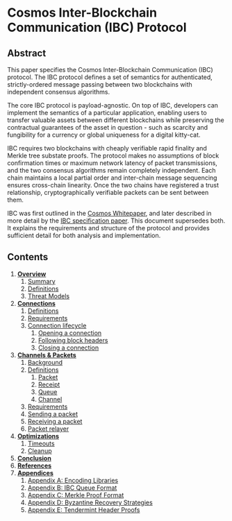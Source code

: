 # Cosmos Inter-Blockchain Communication (IBC) Protocol

## Abstract

This paper specifies the Cosmos Inter-Blockchain Communication (IBC) protocol. The IBC protocol defines a set of semantics for authenticated, strictly-ordered message passing between two blockchains with independent consensus algorithms.  

The core IBC protocol is payload-agnostic. On top of IBC, developers can implement the semantics of a particular application, enabling users to transfer valuable assets between different blockchains while preserving the contractual guarantees of the asset in question - such as scarcity and fungibility for a currency or global uniqueness for a digital kitty-cat. 

IBC requires two blockchains with cheaply verifiable rapid finality and Merkle tree substate proofs. The protocol makes no assumptions of block confirmation times or maximum network latency of packet transmissions, and the two consensus algorithms remain completely independent. Each chain maintains a local partial order and inter-chain message sequencing ensures cross-chain linearity. Once the two chains have registered a trust relationship, cryptographically verifiable packets can be sent between them.

IBC was first outlined in the [Cosmos Whitepaper](https://github.com/cosmos/cosmos/blob/master/WHITEPAPER.md#inter-blockchain-communication-ibc), and later described in more detail by the [IBC specification paper](https://github.com/cosmos/ibc/raw/master/CosmosIBCSpecification.pdf). This document supersedes both. It explains the requirements and structure of the protocol and provides sufficient detail for both analysis and implementation.

## Contents

1.  **[Overview](overview.md)**
    1.  [Summary](overview.md#11-summary)
    1.  [Definitions](overview.md#12-definitions)
    1.  [Threat Models](overview.md#13-threat-models)
1.  **[Connections](connections.md)**
    1.  [Definitions](connections.md#21-definitions)
    1.  [Requirements](connections.md#22-requirements)
    1.  [Connection lifecycle](connections.md#23-connection-lifecycle)
        1.  [Opening a connection](connections.md#231-opening-a-connection)
        1.  [Following block headers](connections.md#232-following-block-headers)
        1.  [Closing a connection](connections.md#233-closing-a-connection)
1.  **[Channels & Packets](channels-and-packets.md)**
    1.  [Background](channels-and-packets.md#31-background)
    1.  [Definitions](channels-and-packets.md#32-definitions)
        1. [Packet](channels-and-packets.md#321-packet)
        1. [Receipt](channels-and-packets.md#322-receipt)
        1. [Queue](channels-and-packets.md#323-queue)
        1. [Channel](channels-and-packets.md#324-channel)
    1.  [Requirements](channels-and-packets.md#33-requirements)
    1.  [Sending a packet](channels-and-packets.md#34-sending-a-packet)
    1.  [Receiving a packet](channels-and-packets.md#35-receiving-a-packet)
    1.  [Packet relayer](channels-and-packets.md#36-packet-relayer)
1.  **[Optimizations](optimizations.md)**
    1.  [Timeouts](optimizations.md#41-timeouts)
    1.  [Cleanup](optimizations.md#42-cleanup)
1.  **[Conclusion](conclusion.md)**
1.  **[References](references.md)**
1.  **[Appendices](appendices.md)**
    1. [Appendix A: Encoding Libraries](appendices.md#appendix-a-encoding-libraries)
    1. [Appendix B: IBC Queue Format](appendices.md#appendix-b-ibc-queue-format)
    1. [Appendix C: Merkle Proof Format](appendices.md#appendix-c-merkle-proof-formats)
    1. [Appendix D: Byzantine Recovery Strategies](appendices.md#appendix-d-byzantine-recovery-strategies)
    1. [Appendix E: Tendermint Header Proofs](appendices.md#appendix-e-tendermint-header-proofs)
